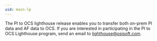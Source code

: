 ```yaml
---
uid: main-lp
---
```


The PI to OCS lighthouse release enables you to transfer both on-prem PI data and AF data to OCS. If you are interested in participating in the PI to OCS Lighthouse program, send an email to lighthouse@osisoft.com.
 